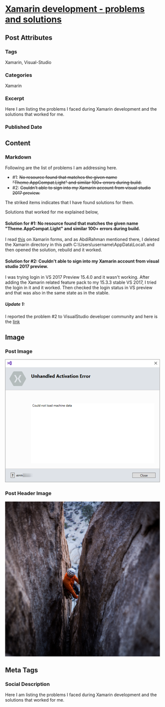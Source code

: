 # [Xamarin development - problems and solutions](https://www.abhith.net/post/xamarin-development-problems-and-solutions/)
## Post Attributes
### Tags
Xamarin, Visual-Studio
### Categories
Xamarin
### Excerpt
Here I am listing the problems I faced during Xamarin development and the solutions that worked for me.
### Published Date

## Content
### Markdown
Following are the list of problems I am addressing here.

- #1: <strike>No resource found that matches the given name "Theme.AppCompat.Light" and similar 100+ errors during build.</strike>
- #2: <strike>Couldn't able to sign into my Xamarin account from visual studio 2017 preview.</strike>

The striked items indicates that I have found solutions for them.

Solutions that worked for me explained below,

#### Solution for #1: No resource found that matches the given name "Theme.AppCompat.Light" and similar 100+ errors during build.
I read [this](https://forums.xamarin.com/discussion/59017/no-resource-found-that-matches-the-given-name-theme-appcompat-light) on Xamarin forms, and as AbdiRahman mentioned there, I deleted the Xamarin directory in this path C:\Users\username\AppData\Local\  and then opened the solution, rebuild and it worked.

#### Solution for #2: Couldn't able to sign into my Xamarin account from visual studio 2017 preview. 
I was trying login in VS 2017 Preview 15.4.0 and it wasn't working. After adding the Xamarin related feature pack to my 15.3.3 stable VS 2017, I tried the login in it and it worked. Then checked the login status in VS preview and that was also in the same state as in the stable.

##### Update 1:
I reported the problem #2 to VisualStudio developer community and here is the [link](https://developercommunity.visualstudio.com/content/problem/106582/unable-to-sign-in-to-xamarin-account-unhandled-act.html)

## Image
### Post Image
![Post Image](account-login-error.png) 
### Post Header Image
![Post Header Image](tommy-lisbin-316755.jpg)

## Meta Tags
### Social Description
Here I am listing the problems I faced during Xamarin development and the solutions that worked for me.
